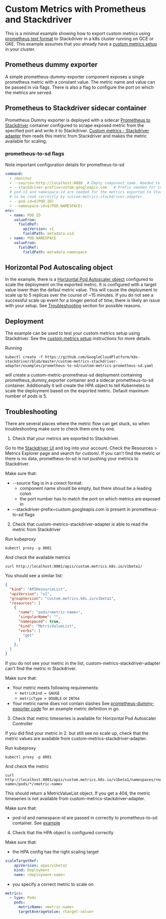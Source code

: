 # Custom Metrics with Prometheus and Stackdriver

This is a minimal example showing how to export custom metrics using 
[prometheus text format](https://prometheus.io/docs/instrumenting/exposition_formats/) to Stackdriver
in a k8s cluster running on GCE or GKE. This example assumes that you already have
a [custom metrics setup] in your cluster.

## Prometheus dummy exporter

A simple prometheus-dummy-exporter component exposes a single prometheus metric 
with a constant value. The metric name and value can be passed in via flags.
There is also a flag to configure the port on which the metrics are served. 

## Prometheus to Stackdriver sidecar container

Prometheus Dummy exporter is deployed with a sidecar [Prometheus to Stackdriver] container
configured to scrape exposed metric from the specified port and write it to Stackdriver. 
[Custom metrics - Stackdriver adapter] then reads this metric from Stackdriver 
and makes the metric available for scaling.

### prometheus-to-sd flags
Note important configuration details for prometheus-to-sd
```yaml	
command:
  - /monitor
  - --source=:http://localhost:8080  # Empty component name. Needed to avoid slashes in the custom metric name. Port number has to match the one configured for prometheus_dummy_exporter.
  - --stackdriver-prefix=custom.googleapis.com   # Prefix needed for custom metrics
  # pod-id and namespace-id are needed for the metrics exported to Stackdriver
  # to be read correctly by custom-metrics-stackdriver-adapter.
  - --pod-id=$(POD_ID)
  - --namespace-id=$(POD_NAMESPACE)
env:
  - name: POD_ID
    valueFrom:
      fieldRef:
        apiVersion: v1
        fieldPath: metadata.uid
  - name: POD_NAMESPACE
    valueFrom:
      fieldRef:
        fieldPath: metadata.namespace
```
## Horizontal Pod Autoscaling object

In the example, there is a [Horizontal Pod Autoscaler object] configured to scale the deployment on 
the exported metric. It is configured with a target value lower than the defaul metric value. This will
cause the deployment to scale up to 5 replicas over the course of ~15 minutes. 
If you do not see a successful scale up event for a longer period of time, there is 
likely an issue with your setup. See [Troubleshooting](#troubleshoooting) section for possible reasons.

## Deployment

The example can be used to test your custom metrics setup using Stackdriver. See the [custom metrics setup] instructions for more details.

Running 
```
kubectl create -f https://github.com/GoogleCloudPlatform/k8s-stackdriver/blob/master/custom-metrics-stackdriver-adapter/examples/prometheus-to-sd/custom-metrics-prometheus-sd.yaml 
```
will create a custom-metric-prometheus-sd deployment containing prometheus_dummy_exporter container and a sidecar prometheus-to-sd container.
Additionally it will create the HPA object to tell Kubernetes to scale the deployment based on the exported metric. Default maximum number of
pods is 5.

## Troubleshooting

There are several places where the metric flow can get stuck, so when troubleshooting
make sure to check them one by one.

1. Check that your metrics are exported to Stackdriver.

Go to the [Stackdriver UI](https://app.google.stackdriver.com/) and log into your account. 
Check the Resources > Metrics Explorer page and search for custom/<metric-name>. If you 
can't find the metric or there is no data, prometheus-to-sd is not pushing your metrics to Stackdriver.

Make sure that:
* --source flag is in a corect format:
	* component name should be empty, but there shoud be a leading colon
  * the port number has to match the port on which metrics are exposed in 
* --stackdriver-prefix=custom.googleapis.com is present in prometheus-to-sd flags

2. Check that custom-metrics-stackdriver-adapter is able to read the metric from Stackdriver

Run kubeproxy 
```
kubectl proxy -p 8001
```
And check the available metrics
```
curl http://localhost:8001/apis/custom.metrics.k8s.io/v1beta1/
```
You should see a similar list:
```json
{
  "kind": "APIResourceList",
  "apiVersion": "v1",
  "groupVersion": "custom.metrics.k8s.io/v1beta1",
  "resources": [
    {
      "name": "pods/<metric-name>",
      "singularName": "",
      "namespaced": true,
      "kind": "MetricValueList",
      "verbs": [
        "get"
      ]
    },
  ]
}
```
If you do not see your metric in the list, custom-metrics-stackdriver-adapter
can't find the metric in Stackdriver.

Make sure that:
* Your metric meets following requirements:
  * `metricKind = GAUGE`
  * `metricType = DOUBLE` or `INT64`
* Your metric name does not contain slashes
See [prometheus-dummy-exporter code] for an example metric definition in go.

3. Check that metric timeseries is available for Horizontal Pod Autoscaler Controller

If you did find your metric in 2. but still see no scale up, check that the metric
values are available from custom-metrics-stackdriver-adapter.

Run kubeproxy 
```
kubectl proxy -p 8001
```
And check the metric
```
curl http://localhost:8001/apis/custom.metrics.k8s.io/v1beta1/namespaces/<namespace-name>/pods/*/<metric-name>
```

This should return a MetricValueList object. If you get a 404, the metric timeseries is not available from
custom-metrics-stackdriver-adapter.

Make sure that:
* pod-id and namespace-id are passed in correctly to prometheus-to-sd container. See [example](prometheus-to-sd-flags)

4. Check that the HPA object is configured correctly

Make sure that:
* the HPA config has the right scaling target
```yaml
scaleTargetRef:
    apiVersion: apps/v1beta1
    kind: Deployment
    name: <deployment-name>
```
* you specify a correct metric to scale on
```yaml
metrics:
  - type: Pods
    pods:
      metricName: <metric-name>
      targetAverageValue: <target-value>
```


[Prometheus to Stackdriver]:
https://github.com/GoogleCloudPlatform/k8s-stackdriver/tree/master/prometheus-to-sd
[Custom metrics - Stackdriver adapter]:
https://github.com/GoogleCloudPlatform/k8s-stackdriver/tree/master/custom-metrics-stackdriver-adapter
[custom metrics setup]:
https://github.com/GoogleCloudPlatform/k8s-stackdriver/tree/master/custom-metrics-stackdriver-adapter#configure-cluster
[Horizontal Pod Autoscaler object]:
https://github.com/kubernetes/community/blob/master/contributors/design-proposals/autoscaling/horizontal-pod-autoscaler.md#horizontalpodautoscaler-object
[prometheus-dummy-exporter code]:
https://github.com/GoogleCloudPlatform/k8s-stackdriver/tree/master/custom-metrics-stackdriver-adapter/examples/prometheus-to-sd/prometheus_dummy_exporter.go
